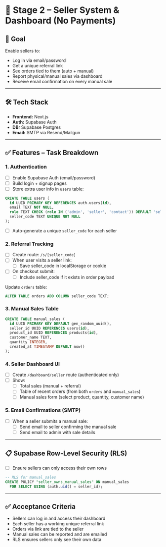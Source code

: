 # 🚀 Stage 2 – Seller System & Dashboard (No Payments)

## 🎯 Goal
Enable sellers to:
- Log in via email/password
- Get a unique referral link
- See orders tied to them (auto + manual)
- Report physical/manual sales via dashboard
- Receive email confirmation on every manual sale

---

## 🛠️ Tech Stack
- **Frontend:** Next.js
- **Auth:** Supabase Auth
- **DB:** Supabase Postgres
- **Email:** SMTP via Resend/Mailgun

---

## ✅ Features – Task Breakdown

### 1. Authentication
- [ ] Enable Supabase Auth (email/password)
- [ ] Build login + signup pages
- [ ] Store extra user info in `users` table:

```sql
CREATE TABLE users (
  id UUID PRIMARY KEY REFERENCES auth.users(id),
  email TEXT NOT NULL,
  role TEXT CHECK (role IN ('admin', 'seller', 'contact')) DEFAULT 'seller',
  seller_code TEXT UNIQUE NOT NULL
);
```

- [ ] Auto-generate a unique `seller_code` for each seller

### 2. Referral Tracking
- [ ] Create route: `/s/[seller_code]`
- [ ] When user visits a seller link:
  - [ ] Save seller_code in localStorage or cookie
- [ ] On checkout submit:
  - [ ] Include seller_code if it exists in order payload

Update `orders` table:
```sql
ALTER TABLE orders ADD COLUMN seller_code TEXT;
```

### 3. Manual Sales Table
```sql
CREATE TABLE manual_sales (
  id UUID PRIMARY KEY DEFAULT gen_random_uuid(),
  seller_id UUID REFERENCES users(id),
  product_id UUID REFERENCES products(id),
  customer_name TEXT,
  quantity INTEGER,
  created_at TIMESTAMP DEFAULT now()
);
```

### 4. Seller Dashboard UI
- [ ] Create `/dashboard/seller` route (authenticated only)
- [ ] Show:
  - [ ] Total sales (manual + referral)
  - [ ] Table of recent orders (from both `orders` and `manual_sales`)
  - [ ] Manual sales form (select product, quantity, customer name)

### 5. Email Confirmations (SMTP)
- [ ] When a seller submits a manual sale:
  - [ ] Send email to seller confirming the manual sale
  - [ ] Send email to admin with sale details

---

## 📋 Supabase Row-Level Security (RLS)
- [ ] Ensure sellers can only access their own rows
```sql
-- RLS for manual_sales
CREATE POLICY "seller_owns_manual_sales" ON manual_sales
  FOR SELECT USING (auth.uid() = seller_id);
```

---

## ✅ Acceptance Criteria
- Sellers can log in and access their dashboard
- Each seller has a working unique referral link
- Orders via link are tied to the seller
- Manual sales can be reported and are emailed
- RLS ensures sellers only see their own data
